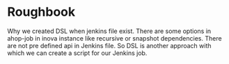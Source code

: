 # Roughbook
Why we created DSL when jenkins file exist.
There are some options in ahop-job in inova instance like recursive or snapshot dependencies. There are not pre defined api in Jenkins file.
So DSL is another approach with which we can create a script for our Jenkins job.

